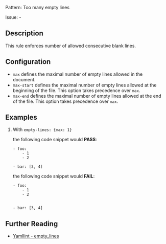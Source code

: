 Pattern: Too many empty lines

Issue: -

## Description

This rule enforces number of allowed consecutive blank lines.

## Configuration

-   `max` defines the maximal number of empty lines allowed in the document.
-   `max-start` defines the maximal number of empty lines allowed at the beginning of the file. This option takes precedence over `max`.
-   `max-end` defines the maximal number of empty lines allowed at the end of the file. This option takes precedence over `max`.

## Examples

1.  With `empty-lines: {max: 1}`

    the following code snippet would **PASS**:

        - foo:
            - 1
            - 2

        - bar: [3, 4]

    the following code snippet would **FAIL**:

        - foo:
            - 1
            - 2


        - bar: [3, 4]

## Further Reading

* [Yamllint - empty_lines](https://yamllint.readthedocs.io/en/stable/rules.html#module-yamllint.rules.empty_lines)